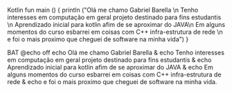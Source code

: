 Kotlin
fun main ()
{
println ("Olá me chamo Gabriel Barella \n Tenho interesses em computação em geral projeto destinado para fins estudantis \n Aprendizado inicial para kotlin afim de se aproximar do JAVA\n  Em alguns momentos do curso esbarrei em coisas com C++ infra-estrutura de rede \n e foi o mais proximo que cheguei de software na minha vida")
}

BAT
@echo off
echo Olá me chamo Gabriel Barella & echo Tenho interesses em computação em geral projeto destinado para fins estudantis & echo Aprendizado inicial para kotlin afim de se aproximar do JAVA & echo Em alguns momentos do curso esbarrei em coisas com C++ infra-estrutura de rede & echo e foi o mais proximo que cheguei de software na minha vida.
